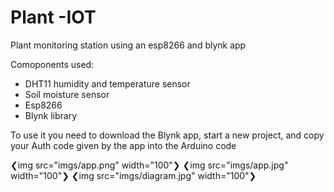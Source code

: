 # Plant -IOT
Plant monitoring station using an esp8266 and blynk app

Comoponents used:
<ul>
  <li>DHT11 humidity and temperature sensor</li>
  <li>Soil moisture sensor</li>
  <li>Esp8266</li>
  <li>Blynk library</li>
</ul>

To use it you need to download the Blynk app, start a new project, and copy your Auth code given by the app into the Arduino code
<p>
  ❮img src="imgs/app.png" width="100"❯
  ❮img src="imgs/app.jpg" width="100"❯
  ❮img src="imgs/diagram.jpg" width="100"❯
</p>